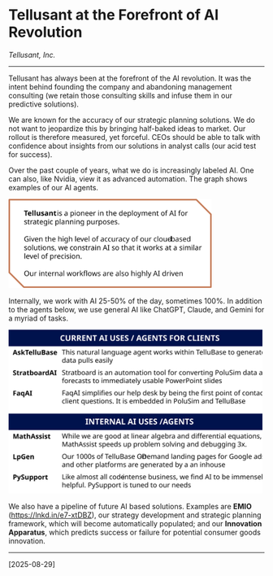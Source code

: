 # Tellusant at the Forefront of AI Revolution

*Tellusant, Inc.*

---
Tellusant has always been at the forefront of the AI revolution. It was the intent behind founding the company and abandoning management consulting (we retain those consulting skills and infuse them in our predictive solutions).  

We are known for the accuracy of our strategic planning solutions. We do not want to jeopardize this by bringing half-baked ideas to market. Our rollout is therefore measured, yet forceful. CEOs should be able to talk with confidence about insights from our solutions in analyst calls (our acid test for success).  

Over the past couple of years, what we do is increasingly labeled AI. One can also, like Nvidia, view it as advanced automation. The graph shows examples of our AI agents.  

<img  src="assets/images/tellusant-and-ai-1.svg" width="400" alt="">  


Internally, we work with AI 25-50% of the day, sometimes 100%. In addition to the agents below, we use general AI like ChatGPT, Claude, and Gemini for a myriad of tasks.  

<img  src="assets/images/tellusant-and-ai-2.svg" width="500" alt="">  

We also have a pipeline of future AI based solutions. Examples are **EMIO** (https://lnkd.in/e7-xtDBZ), our strategy development and strategic planning framework, which will become automatically populated; and our **Innovation Apparatus**, which predicts success or failure for potential consumer goods innovation. 

---
[2025-08-29]
